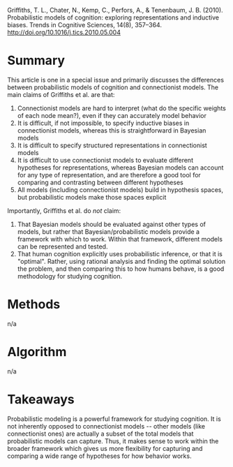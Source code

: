 Griffiths, T. L., Chater, N., Kemp, C., Perfors, A., & Tenenbaum, J. B. (2010). Probabilistic models of cognition: exploring representations and inductive biases. Trends in Cognitive Sciences, 14(8), 357–364. http://doi.org/10.1016/j.tics.2010.05.004

# Summary

This article is one in a special issue and primarily discusses the differences between probabilistic models of cognition and connectionist models. The main claims of Griffiths et al. are that:

1. Connectionist models are hard to interpret (what do the specific weights of each node mean?), even if they can accurately model behavior
2. It is difficult, if not impossible, to specify inductive biases in connectionist models, whereas this is straightforward in Bayesian models
3. It is difficult to specify structured representations in connectionist models
4. It is difficult to use connectionist models to evaluate different hypotheses for representations, whereas Bayesian models can account for any type of representation, and are therefore a good tool for comparing and contrasting between different hypotheses
5. All models (including connectionist models) build in hypothesis spaces, but probabilistic models make those spaces explicit

Importantly, Griffiths et al. do *not* claim:

1. That Bayesian models should be evaluated against other types of models, but rather that Bayesian/probabilistic models provide a framework with which to work. Within that framework, different models can be represented and tested.
2. That human cognition explicitly uses probabilistic inference, or that it is "optimal". Rather, using rational analysis and finding the optimal solution the problem, and then comparing this to how humans behave, is a good methodology for studying cognition.

# Methods

n/a

# Algorithm

n/a

# Takeaways

Probabilistic modeling is a powerful framework for studying cognition. It is not inherently opposed to connectionist models -- other models (like connectionist ones) are actually a subset of the total models that probabilistic models can capture. Thus, it makes sense to work within the broader framework which gives us more flexibility for capturing and comparing a wide range of hypotheses for how behavior works.
